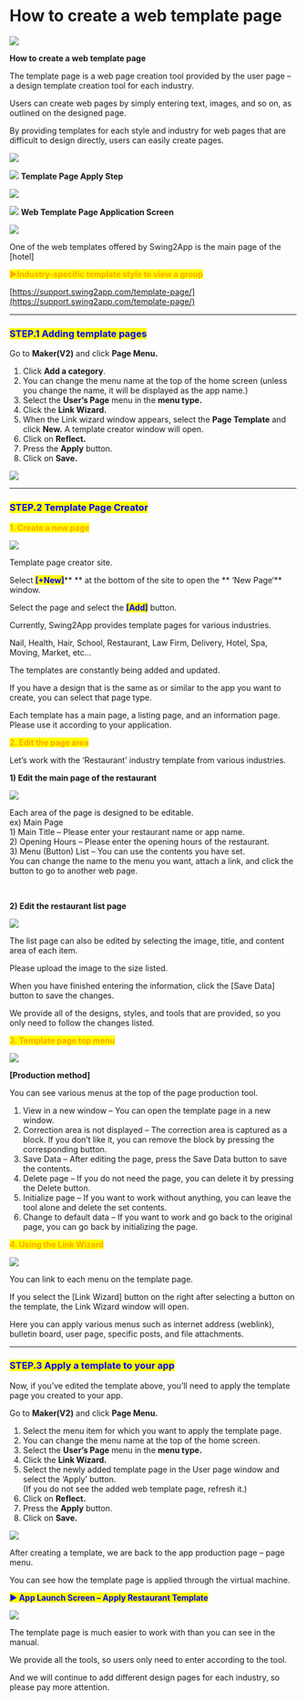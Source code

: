 # How to create a web template page

![](https://support.swing2app.com/wp-content/uploads/2018/09/page\_template.png)

**How to create a web template page**

The template page is a web page creation tool provided by the user page – a design template creation tool for each industry.

Users can create web pages by simply entering text, images, and so on, as outlined on the designed page.

By providing templates for each style and industry for web pages that are difficult to design directly, users can easily create pages.

![](https://support.swing2app.com/wp-content/uploads/2018/09/%EC%BA%A1%EC%B2%9833-1.png)

![](https://support.swing2app.com/wp-content/uploads/2018/09/%EB%8B%A8%EB%9D%BD1-1.png) **Template Page Apply Step**

![](https://support.swing2app.com/wp-content/uploads/2018/09/EN-%ED%8E%98%EC%9D%B4%EC%A7%80-%ED%85%9C%ED%94%8C%EB%A0%9B.png)

![](https://support.swing2app.com/wp-content/uploads/2018/09/%EB%8B%A8%EB%9D%BD1-1.png) **Web Template Page Application Screen**

![](https://support.swing2app.com/wp-content/uploads/2018/09/%EB%85%B9%ED%99%94\_2020\_05\_12\_19\_18\_28\_224.gif)

One of the web templates offered by Swing2App is the main page of the \[hotel]&#x20;

<mark style="color:orange;">**▶Industry-specific template style to view a group**</mark>&#x20;

[https://support.swing2app.com/template-page/](https://support.swing2app.com/template-page/)

***

### <mark style="color:blue;">**STEP.1 Adding template pages**</mark>

Go to **Maker(V2)** and click **Page Menu.**

1. Click **Add a category**.
2. You can change the menu name at the top of the home screen (unless you change the name, it will be displayed as the app name.)
3. Select the **User’s Page** menu in the **menu type.**
4. Click the **Link Wizard.**
5. When the Link wizard window appears, select the **Page Template** and click **New.** A template creator window will open.
6. Click on **Reflect.**
7. Press the **Apply** button.
8. Click on **Save.**

![](https://support.swing2app.com/wp-content/uploads/2018/09/temp1.png)

***

### <mark style="color:blue;">**STEP.2 Template Page Creator**</mark>

<mark style="color:orange;">**1. Create a new page**</mark>

![](https://support.swing2app.com/wp-content/uploads/2018/09/temp2.png)

Template page creator site.

Select <mark style="color:blue;">**\[+New]**</mark>** ** at the bottom of the site to open the ** **<mark style="color:blue;">**‘New Page‘**</mark> window.

Select the page and select the <mark style="color:blue;">**\[Add]**</mark> button.

Currently, Swing2App provides template pages for various industries.

Nail, Health, Hair, School, Restaurant, Law Firm, Delivery, Hotel, Spa, Moving, Market, etc…

The templates are constantly being added and updated.

If you have a design that is the same as or similar to the app you want to create, you can select that page type.

Each template has a main page, a listing page, and an information page. Please use it according to your application.



<mark style="color:orange;">**2. Edit the page area​​**</mark>

Let’s work with the ‘Restaurant’ industry template from various industries.

**​1) Edit the main page of the restaurant**

![](https://support.swing2app.com/wp-content/uploads/2018/09/temp3.png)

​Each area of ​​the page is designed to be editable.\
ex) Main Page\
1\) Main Title – Please enter your restaurant name or app name.\
2\) Opening Hours – Please enter the opening hours of the restaurant.\
3\) Menu (Button) List – You can use the contents you have set.\
You can change the name to the menu you want, attach a link, and click the button to go to another web page.

​

**​2) Edit the restaurant list page**

![](https://support.swing2app.com/wp-content/uploads/2018/09/temp4.png)

The list page can also be edited by selecting the image, title, and content area of ​​each item.

Please upload the image to the size listed.

When you have finished entering the information, click the \[Save Data] button to save the changes.

We provide all of the designs, styles, and tools that are provided, so you only need to follow the changes listed.

<mark style="color:orange;">**3. Template page top menu**</mark>

![](https://support.swing2app.com/wp-content/uploads/2018/09/temp5.png)

**\[Production method]**

You can see various menus at the top of the page production tool.

1. View in a new window – You can open the template page in a new window.
2. Correction area is not displayed – The correction area is captured as a block. If you don’t like it, you can remove the block by pressing the corresponding button.
3. Save Data – After editing the page, press the Save Data button to save the contents.
4. Delete page – If you do not need the page, you can delete it by pressing the Delete button.
5. Initialize page – If you want to work without anything, you can leave the tool alone and delete the set contents.
6. Change to default data – If you want to work and go back to the original page, you can go back by initializing the page.

<mark style="color:orange;">**4. Using the Link Wizard**</mark>

![](https://support.swing2app.com/wp-content/uploads/2018/09/temp6.png)

You can link to each menu on the template page.

If you select the \[Link Wizard] button on the right after selecting a button on the template, the Link Wizard window will open.

Here you can apply various menus such as internet address (weblink), bulletin board, user page, specific posts, and file attachments.

***

### <mark style="color:blue;">**STEP.3 Apply a template to your app**</mark>

Now, if you’ve edited the template above, you’ll need to apply the template page you created to your app.

Go to **Maker(V2)** and click **Page Menu.**

1. Select the menu item for which you want to apply the template page.
2. You can change the menu name at the top of the home screen.
3. Select the **User’s Page** menu in the **menu type.**
4. Click the **Link Wizard.**
5. Select the newly added template page in the User page window and select the ‘Apply’ button.\
   (If you do not see the added web template page, refresh it.)
6. Click on **Reflect.**
7. Press the **Apply** button.
8. Click on **Save.**

![](https://support.swing2app.com/wp-content/uploads/2018/09/temp7.png)

After creating a template, we are back to the app production page – page menu.

You can see how the template page is applied through the virtual machine.



<mark style="color:blue;">**▶ App Launch Screen – Apply Restaurant Template**</mark>

![](https://support.swing2app.com/wp-content/uploads/2018/09/foodtemp.png)

The template page is much easier to work with than you can see in the manual.

We provide all the tools, so users only need to enter according to the tool.

And we will continue to add different design pages for each industry, so please pay more attention.
